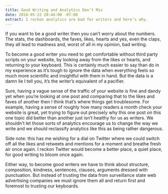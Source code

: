 ```yaml
---
title: Good Writing and Analytics Don’t Mix
date: 2018-05-22 20:44:00 -07:00
extract: I reckon analytics are bad for writers and here’s why.
---
```


If you want to be a good writer then you can’t worry about the numbers. The stats, the dashboards, the faves, likes, hearts and yes, even the claps, they all lead to madness and, worst of all in my opinion, bad writing.

To become a good writer you need to get comfortable without third party scripts on your website, by looking away from the likes or hearts, and returning to your keyboard. This is certainly much easier to say than do in my experience as it’s tough to ignore the data when everything feels so much more scientific and insightful with them in hand. But the data is a damn lie I tell you, it’s the writer’s equivalent of a pacifier.

Sure, having a vague sense of the traffic of your website is fine and dandy yet when you’re looking at one post and comparing that to the likes and faves of another then I think that’s where things get troublesome. For example, having a sense of roughly how many readers a month check your website is great, yet trying to figure out precisely why this one post on this one topic did better than another just isn’t healthy for us as writers. We shouldn’t let those sorts of analytics encourage us to change the way we write and we should reclassify analytics like this as being rather dangerous.

Side note: this has me wishing for a dial on Twitter where we could switch off all the likes and retweets and mentions for a moment and breathe fresh air once again. I reckon Twitter would become a better place, a quiet place, for good writing to bloom once again.

Either way, to become good writers we have to think about structure, composition, kindness, sentences, clauses, arguments dressed with punctuation. But instead of trusting the data from surveillance state web advertising companies we must ignore them all and return first and foremost to trusting our keyboards.